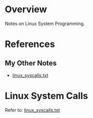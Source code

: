 # Overview

Notes on Linux System Programming.

# References

## My Other Notes

* [linux_syscalls.txt](https://github.com/GitLeeRepo/LinuxSysProgNotes/blob/master/linux_syscalls.txt)

# Linux System Calls

Refer to: [linux_syscalls.txt](https://github.com/GitLeeRepo/LinuxSysProgNotes/blob/master/linux_syscalls.txt)
